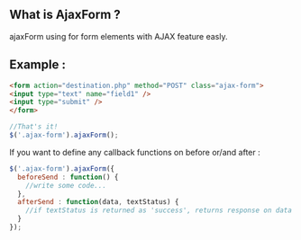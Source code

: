 ## What is AjaxForm ?
ajaxForm using for form elements with AJAX feature easly.
## Example :
```html
<form action="destination.php" method="POST" class="ajax-form">
<input type="text" name="field1" />
<input type="submit" />
</form>
```

```javascript
//That's it!
$('.ajax-form').ajaxForm();
```

If you want to define any callback functions on before or/and after :
```javascript
$('.ajax-form').ajaxForm({
  beforeSend : function() {
    //write some code...
  },
  afterSend : function(data, textStatus) {
    //if textStatus is returned as 'success', returns response on data paremter from server side.
  }
});
```
